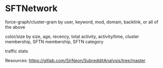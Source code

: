 # SFTNetwork

force-graph/cluster-gram by user, keyword, mod, domain, backlink, or all of the above

color/size by size, age, recency, total activity, activity/time, cluster membership, SFTN membership, SFTN category

traffic stats

Resources: 
https://gitlab.com/SirNeon/SubredditAnalysis/tree/master

